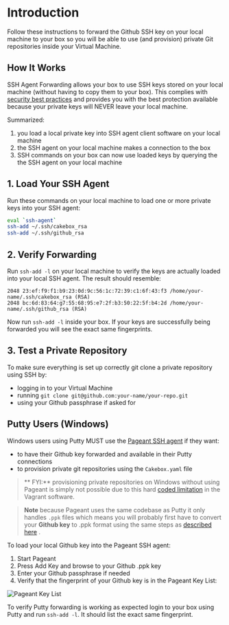 # Introduction

Follow these instructions to forward the Github SSH key on your local machine
to your box so you will be able to use (and provision) private Git
repositories inside your Virtual Machine.

## How It Works

SSH Agent Forwarding allows your box to use SSH keys stored on your local
machine (without having to copy them to your box). This complies with
[security best practices](http://rabexc.org/posts/pitfalls-of-ssh-agents) and
provides you with the best protection available because your private keys will
NEVER leave your local machine.

Summarized:

1. you load a local private key into SSH agent client software on
your local machine
2. the SSH agent on your local machine makes a connection to the box
3. SSH commands on your box can now use loaded keys by querying the
the SSH agent on your local machine

## 1. Load Your SSH Agent

Run these commands on your local machine to load one or more private keys into
your SSH agent:

```bash
eval `ssh-agent`
ssh-add ~/.ssh/cakebox_rsa
ssh-add ~/.ssh/github_rsa
```

## 2. Verify Forwarding

Run ``ssh-add -l`` on your local machine to verify the keys are actually loaded
into your local SSH agent. The result should resemble:

    2048 23:ef:f9:f1:b9:23:0d:9c:56:1c:72:39:c1:6f:43:f3 /home/your-name/.ssh/cakebox_rsa (RSA)
    2048 bc:6d:83:64:g7:55:68:95:e7:2f:b3:50:22:5f:b4:2d /home/your-name/.ssh/github_rsa (RSA)

Now run ``ssh-add -l`` inside your box. If your keys are successfully being
forwarded you will see the exact same fingerprints.

## 3. Test a Private Repository

To make sure everything is set up correctly git clone a private
repository using SSH by:

+ logging in to your Virtual Machine
+ running ``git clone git@github.com:your-name/your-repo.git``
+ using your Github passphrase if asked for

## Putty Users (Windows)

Windows users using Putty MUST use the
[Pageant SSH agent](http://www.chiark.greenend.org.uk/~sgtatham/putty/download.html)
if they want:

+ to have their Github key forwarded and available in their Putty connections
+ to provision private git repositories using the ``Cakebox.yaml`` file

> ** FYI:** provisioning private repositories on Windows without using Pageant
> is simply not possible due to this hard
> [coded limitation](https://github.com/net-ssh/net-ssh/commit/bd61eeab4927e9a68a5217ad9d8c04a99156efb2)
> in the Vagrant software.

> **Note** because Pageant uses the same codebase as Putty it only handles
> ``.ppk`` files which means you will probably first have to convert your **Github
> key** to .ppk format using the same steps as
> [described here](tutorials/securing-box-authentication/#putty-users-windows)
> .

To load your local Github key into the Pageant SSH agent:

1. Start Pageant
2. Press Add Key and browse to your Github .ppk key
3. Enter your Github passphrase if needed
4. Verify that the fingerprint of your Github key is in the Pageant Key List:

![Pageant Key List](img/pageant-key-list.png)

To verify Putty forwarding is working as expected login to your box using Putty
and run ``ssh-add -l``.  It should list the exact same fingerprint.
